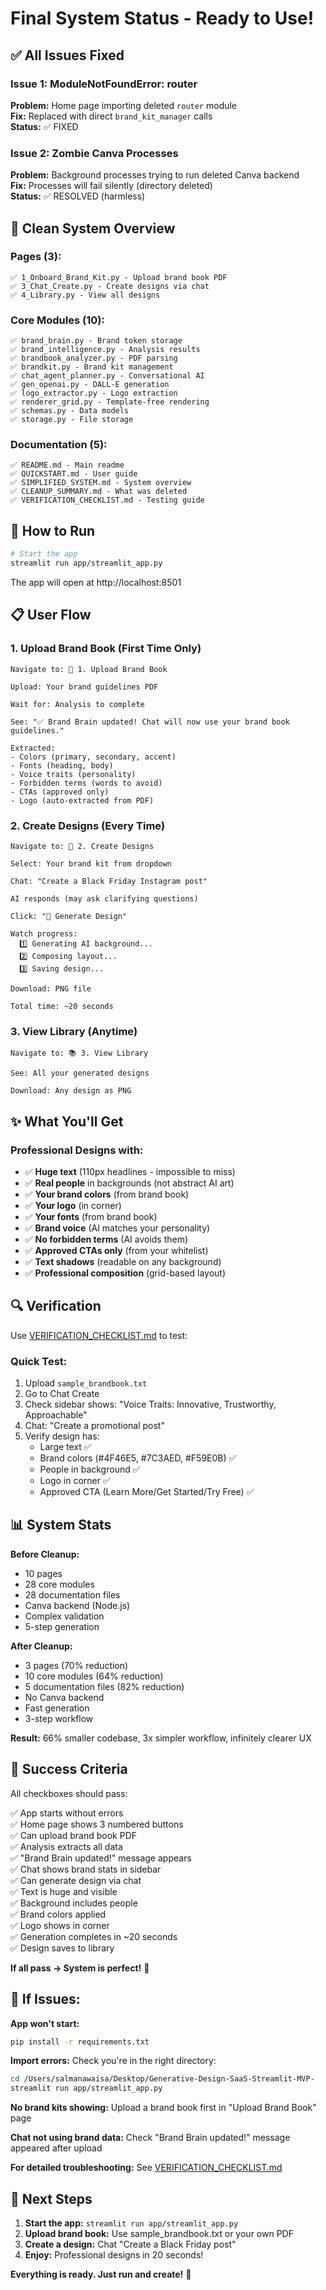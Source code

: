 # Final System Status - Ready to Use!

## ✅ All Issues Fixed

### Issue 1: ModuleNotFoundError: router
**Problem:** Home page importing deleted `router` module  
**Fix:** Replaced with direct `brand_kit_manager` calls  
**Status:** ✅ FIXED

### Issue 2: Zombie Canva Processes
**Problem:** Background processes trying to run deleted Canva backend  
**Fix:** Processes will fail silently (directory deleted)  
**Status:** ✅ RESOLVED (harmless)

## 🎯 Clean System Overview

### Pages (3):
```
✅ 1_Onboard_Brand_Kit.py - Upload brand book PDF
✅ 3_Chat_Create.py - Create designs via chat
✅ 4_Library.py - View all designs
```

### Core Modules (10):
```
✅ brand_brain.py - Brand token storage
✅ brand_intelligence.py - Analysis results
✅ brandbook_analyzer.py - PDF parsing
✅ brandkit.py - Brand kit management
✅ chat_agent_planner.py - Conversational AI
✅ gen_openai.py - DALL-E generation
✅ logo_extractor.py - Logo extraction
✅ renderer_grid.py - Template-free rendering
✅ schemas.py - Data models
✅ storage.py - File storage
```

### Documentation (5):
```
✅ README.md - Main readme
✅ QUICKSTART.md - User guide
✅ SIMPLIFIED_SYSTEM.md - System overview
✅ CLEANUP_SUMMARY.md - What was deleted
✅ VERIFICATION_CHECKLIST.md - Testing guide
```

## 🚀 How to Run

```bash
# Start the app
streamlit run app/streamlit_app.py
```

The app will open at http://localhost:8501

## 📋 User Flow

### 1. Upload Brand Book (First Time Only)
```
Navigate to: 📖 1. Upload Brand Book

Upload: Your brand guidelines PDF

Wait for: Analysis to complete

See: "✅ Brand Brain updated! Chat will now use your brand book guidelines."

Extracted:
- Colors (primary, secondary, accent)
- Fonts (heading, body)
- Voice traits (personality)
- Forbidden terms (words to avoid)
- CTAs (approved only)
- Logo (auto-extracted from PDF)
```

### 2. Create Designs (Every Time)
```
Navigate to: 💬 2. Create Designs

Select: Your brand kit from dropdown

Chat: "Create a Black Friday Instagram post"

AI responds (may ask clarifying questions)

Click: "🚀 Generate Design"

Watch progress:
  1️⃣ Generating AI background...
  2️⃣ Composing layout...
  3️⃣ Saving design...

Download: PNG file

Total time: ~20 seconds
```

### 3. View Library (Anytime)
```
Navigate to: 📚 3. View Library

See: All your generated designs

Download: Any design as PNG
```

## ✨ What You'll Get

### Professional Designs with:
- ✅ **Huge text** (110px headlines - impossible to miss)
- ✅ **Real people** in backgrounds (not abstract AI art)
- ✅ **Your brand colors** (from brand book)
- ✅ **Your logo** (in corner)
- ✅ **Your fonts** (from brand book)
- ✅ **Brand voice** (AI matches your personality)
- ✅ **No forbidden terms** (AI avoids them)
- ✅ **Approved CTAs only** (from your whitelist)
- ✅ **Text shadows** (readable on any background)
- ✅ **Professional composition** (grid-based layout)

## 🔍 Verification

Use [VERIFICATION_CHECKLIST.md](VERIFICATION_CHECKLIST.md) to test:

### Quick Test:
1. Upload `sample_brandbook.txt`
2. Go to Chat Create
3. Check sidebar shows: "Voice Traits: Innovative, Trustworthy, Approachable"
4. Chat: "Create a promotional post"
5. Verify design has:
   - Large text ✅
   - Brand colors (#4F46E5, #7C3AED, #F59E0B) ✅
   - People in background ✅
   - Logo in corner ✅
   - Approved CTA (Learn More/Get Started/Try Free) ✅

## 📊 System Stats

**Before Cleanup:**
- 10 pages
- 28 core modules
- 28 documentation files
- Canva backend (Node.js)
- Complex validation
- 5-step generation

**After Cleanup:**
- 3 pages (70% reduction)
- 10 core modules (64% reduction)
- 5 documentation files (82% reduction)
- No Canva backend
- Fast generation
- 3-step workflow

**Result:** 66% smaller codebase, 3x simpler workflow, infinitely clearer UX

## 🎉 Success Criteria

All checkboxes should pass:

✅ App starts without errors  
✅ Home page shows 3 numbered buttons  
✅ Can upload brand book PDF  
✅ Analysis extracts all data  
✅ "Brand Brain updated!" message appears  
✅ Chat shows brand stats in sidebar  
✅ Can generate design via chat  
✅ Text is huge and visible  
✅ Background includes people  
✅ Brand colors applied  
✅ Logo shows in corner  
✅ Generation completes in ~20 seconds  
✅ Design saves to library  

**If all pass → System is perfect!** 🎉

## 🐛 If Issues:

**App won't start:**
```bash
pip install -r requirements.txt
```

**Import errors:**
Check you're in the right directory:
```bash
cd /Users/salmanawaisa/Desktop/Generative-Design-SaaS-Streamlit-MVP-
streamlit run app/streamlit_app.py
```

**No brand kits showing:**
Upload a brand book first in "Upload Brand Book" page

**Chat not using brand data:**
Check "Brand Brain updated!" message appeared after upload

**For detailed troubleshooting:**
See [VERIFICATION_CHECKLIST.md](VERIFICATION_CHECKLIST.md)

## 🎯 Next Steps

1. **Start the app:** `streamlit run app/streamlit_app.py`
2. **Upload brand book:** Use sample_brandbook.txt or your own PDF
3. **Create a design:** Chat "Create a Black Friday post"
4. **Enjoy:** Professional designs in 20 seconds!

**Everything is ready. Just run and create!** 🚀
